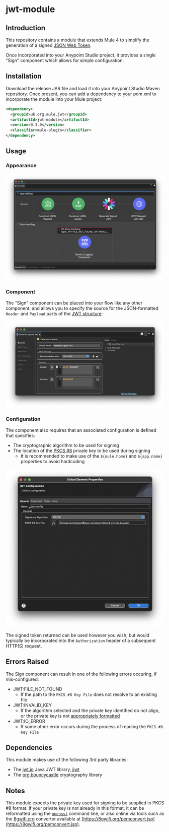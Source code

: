 # jwt-module

## Introduction

This repository contains a module that extends Mule 4 to simplify the generation of a signed [JSON Web Token](https://en.wikipedia.org/wiki/JSON_Web_Token).

Once incorporated into your Anypoint Studio project, it provides a single "Sign" component which allows for simple configuration.

## Installation

Download the release JAR file and load it into your Anypoint Studio Maven repository. Once present, you can add a dependency to your pom.xml to incorporate the module into your Mule project:

```xml
<dependency>
  <groupId>uk.org.mule.jwt</groupId>
  <artifactId>jwt-module</artifactId>
  <version>0.3.0</version>
  <classifier>mule-plugin</classifier>
</dependency>
```

## Usage

### Appearance

![JWT Flow](/images/jwt-flow.png)

### Component

The "Sign" component can be placed into your flow like any other component, and allows you to specify the source for the JSON-formatted `Header` and `Payload` parts of the [JWT structure](https://en.wikipedia.org/wiki/JSON_Web_Token#Structure):

![Sign parameters](/images/sign-parameters.png)

### Configuration

The component also requires that an associated configuration is defined that specifies:

+ The cryptographic algorithm to be used for signing
+ The location of the [PKCS #8](https://en.wikipedia.org/wiki/PKCS_8) private key to be used during signing
    + It is recommended to make use of the `${mule.home}` and `${app.name}` properties to avoid hardcoding

![Configuration](/images/config-parameters.png)

The signed token returned can be used however you wish, but would typically be incorporated into the `Authorization` header of a subsequent HTTP(S) request.

## Errors Raised

The Sign component can result in one of the following errors occuring, if mis-configured:

+ JWT:FILE_NOT_FOUND
    + If the path to the `PKCS #8 Key File` does not resolve to an existing file
+ JWT:INVALID_KEY
    + If the algorithm selected and the private key identified do not align, or the private key is not [appropriately formatted](#notes)
+ JWT:IO_ERROR
    + If some other error occurs during the process of reading the `PKCS #8 Key File`

## Dependencies

This module makes use of the following 3rd party libraries:

+ The [jwt.io](https://jwt.io/) Java JWT library, [jjwt](https://github.com/jwtk/jjwt)
+ The [org.bouncycastle](https://www.bouncycastle.org/) cryptography library

## Notes

This module expects the private key used for signing to be supplied in PKCS #8 format. If your private key is not already in this format, it can be reformatted using the [`openssl`](https://www.openssl.org/docs/man1.1.1/man1/openssl-pkcs8.html) command line, or also online via tools such as the [8gwifi.org](https://8gwifi.org/) converter available at [https://8gwifi.org/pemconvert.jsp](https://8gwifi.org/pemconvert.jsp).
